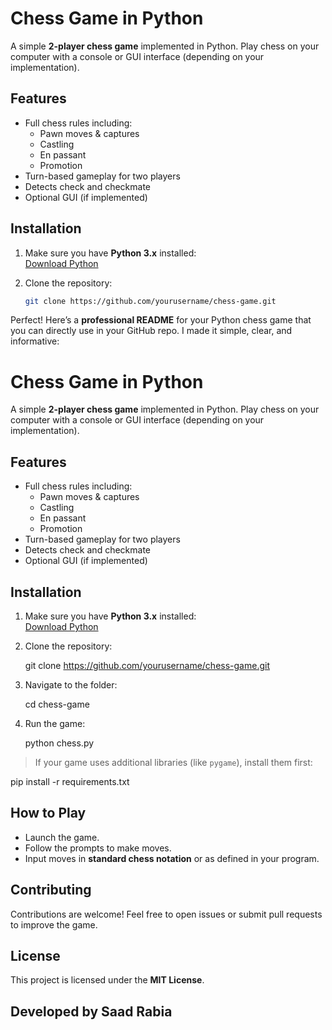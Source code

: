 # Chess Game in Python

A simple **2-player chess game** implemented in Python. Play chess on your computer with a console or GUI interface (depending on your implementation).

## Features

- Full chess rules including:
  - Pawn moves & captures
  - Castling
  - En passant
  - Promotion
- Turn-based gameplay for two players
- Detects check and checkmate
- Optional GUI (if implemented)

## Installation

1. Make sure you have **Python 3.x** installed:  
   [Download Python](https://www.python.org/downloads/)

2. Clone the repository:
   ```bash
   git clone https://github.com/yourusername/chess-game.git
Perfect! Here’s a **professional README** for your Python chess game that you can directly use in your GitHub repo. I made it simple, clear, and informative:


# Chess Game in Python

A simple **2-player chess game** implemented in Python. Play chess on your computer with a console or GUI interface (depending on your implementation).

## Features

- Full chess rules including:
  - Pawn moves & captures
  - Castling
  - En passant
  - Promotion
- Turn-based gameplay for two players
- Detects check and checkmate
- Optional GUI (if implemented)

## Installation

1. Make sure you have **Python 3.x** installed:  
   [Download Python](https://www.python.org/downloads/)

2. Clone the repository:
  
   git clone https://github.com/yourusername/chess-game.git


3. Navigate to the folder:

   
   cd chess-game
   

4. Run the game:

   
   python chess.py
   

> If your game uses additional libraries (like `pygame`), install them first:


pip install -r requirements.txt


## How to Play

* Launch the game.
* Follow the prompts to make moves.
* Input moves in **standard chess notation** or as defined in your program.

## Contributing

Contributions are welcome!
Feel free to open issues or submit pull requests to improve the game.

## License

This project is licensed under the **MIT License**.

## Developed by Saad Rabia
